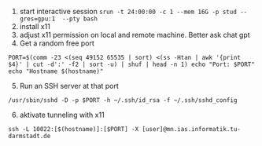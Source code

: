1. start interactive session
``
srun -t 24:00:00 -c 1 --mem 16G -p stud --gres=gpu:1  --pty bash
``
2. install x11
3. adjust x11 permission on local and remote machine. Better ask chat gpt
4. Get a random free port

``PORT=$(comm -23 <(seq 49152 65535 | sort) <(ss -Htan | awk '{print $4}' | cut -d':' -f2 | sort -u) | shuf | head -n 1)
echo "Port: $PORT"
echo "Hostname $(hostname)"
``

5. Run an SSH server at that port

``/usr/sbin/sshd -D -p $PORT -h ~/.ssh/id_rsa -f ~/.ssh/sshd_config``

6. aktivate tunneling with x11

``
ssh -L 10022:[$(hostname)]:[$PORT] -X [user]@mn.ias.informatik.tu-darmstadt.de
``
